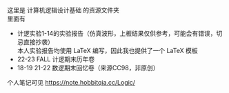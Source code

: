 这里是 计算机逻辑设计基础  的资源文件夹  
里面有  

* 计逻实验1-14的实验报告（仿真波形，上板结果仅供参考，可能会有错误，切忌直接抄袭）   
本人实验报告均使用 LaTeX 编写，因此我也提供了一个 LaTeX 模板
* 22-23 FALL 计逻期末历年卷 
* 18-19 21-22 数逻期末回忆卷（来源CC98，非原创）

个人笔记可见 https://note.hobbitqia.cc/Logic/